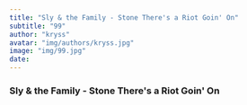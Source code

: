 ```yaml
---
title: "Sly & the Family - Stone There's a Riot Goin' On"
subtitle: "99"
author: "kryss"
avatar: "img/authors/kryss.jpg"
image: "img/99.jpg"
date:
---
```


### Sly & the Family - Stone There's a Riot Goin' On
